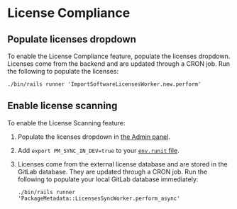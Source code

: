 # License Compliance

## Populate licenses dropdown

To enable the License Compliance feature, populate the licenses dropdown.
Licenses come from the backend and are updated through a CRON job. Run the following to populate the licenses:

```shell
./bin/rails runner 'ImportSoftwareLicensesWorker.new.perform'
```

## Enable license scanning

To enable the License Scanning feature:

1. Populate the licenses dropdown in [the Admin panel](https://docs.gitlab.com/ee/administration/settings/security_and_compliance.html#choose-package-registry-metadata-to-sync). 
1. Add `export PM_SYNC_IN_DEV=true` to your [`env.runit` file](../runit.md#modify-service-configuration).
1. Licenses come from the external license database and are stored in the GitLab database. They are updated through a CRON job. Run the following to populate your local GitLab database immediately: 

   ```shell
   ./bin/rails runner 'PackageMetadata::LicensesSyncWorker.perform_async'
   ```

